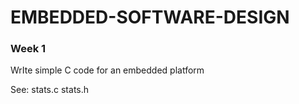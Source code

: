 # EMBEDDED-SOFTWARE-DESIGN

### Week 1  
WrIte simple C code for an embedded platform

See: stats.c stats.h
